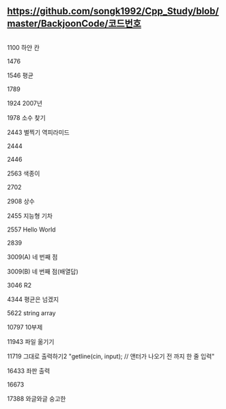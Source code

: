 ## https://github.com/songk1992/Cpp_Study/blob/master/BackjoonCode/코드번호
<pre><code></code></pre>


1100 하얀 칸

1476 

1546 평균

1789 

1924 2007년


1978 소수 찾기


2443 별찍기 역피라미드


2444 


2446 


2563 색종이


2702

2908 상수

2455 지능형 기차 



2557 Hello World 



2839 



3009(A) 네 번째 점 



3009(B) 네 번째 점(배열답)




3046 R2 


4344 평균은 넘겠지 

5622 string array

10797 10부제 


11943 파일 옮기기 


11719 그대로 출력하기2 "getline(cin, input);  // 앤터가 나오기 전 까지 한 줄 입력"


16433 좌판 출력


16673



17388 와글와글 숭고한
